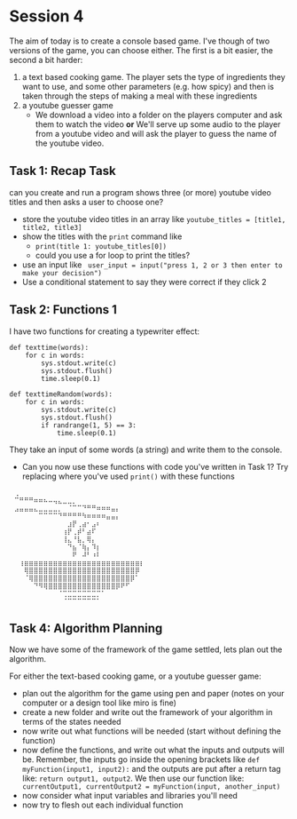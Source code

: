 
# Session 4
The aim of today is to create a console based game.
I've though of two versions of the game, you can choose either. The first is a bit easier, the second a bit harder:

1. a text based cooking game. The player sets the type of ingredients they want to use, and some other parameters (e.g. how spicy) and then is taken through the steps of making a meal with these ingredients 
2. a youtube guesser game
    * We download a video into a folder on the players computer and ask them to watch the video <b>or</b>
     We'll serve up some audio to the player from a youtube video and will ask the player to guess the name of the youtube video. 

## Task 1: Recap Task
can you create and run a program shows three (or more) youtube video titles and then asks a user to choose one?
* store the youtube video titles in an array like ```youtube_titles = [title1, title2, title3]```
* show the titles with the ```print``` command like
    * ```print(title 1: youtube_titles[0])```
    * could you use a for loop to print the titles?
* use an input like ``` user_input = input("press 1, 2 or 3 then enter to make your decision")```
* Use a conditional statement to say they were correct if they click 2

## Task 2: Functions 1
I have two functions for creating a typewriter effect:
```
def texttime(words):
	for c in words:
		sys.stdout.write(c)
		sys.stdout.flush()
		time.sleep(0.1)

def texttimeRandom(words):
    for c in words:
        sys.stdout.write(c)
        sys.stdout.flush()
        if randrange(1, 5) == 3:
            time.sleep(0.1)
```
They take an input of some words (a string) and write them to the console.
* Can you now use these functions with code you've written in Task 1? Try replacing where you've used  ```print()``` with these functions


```
⠀⢀⠀⠀⠀⠀⠀⠀⠀⠀⠀⠀⠀⠀⠀⠀⠀⠀⠀⠀⠀⠀⠀⠀⠀⠀⠀⠀⠀⠀
⠀⠉⠛⠛⠛⠶⠶⠦⠤⢤⣄⣀⣀⡀⠀⠀⠀⠀⠀⠀⠀⠀⠀⠀⠀⠀⠀⠀⠀⠀
⠀⣠⣤⣤⣤⣄⣀⣀⣀⣀⡀⠀⠈⠉⠉⠙⠛⠛⠶⠶⠶⣤⡄⠀⠀⠀⠀⠀⠀⠀
⠀⠀⠀⠀⠀⠀⠉⠉⠉⠉⠙⠛⠛⠛⠛⠳⠶⠶⠶⠶⣤⣤⡄⠀⠀⠀⠀⠀⠀⠀
⠀⠀⠀⠀⠀⠀⠀⠀⠀⠀⠀⠀⣰⡟⢀⣴⠂⣠⠆⠀⠀⠀⠀⠀⠀⠀⠀⠀⠀⠀
⠀⠀⠀⠀⠀⠀⠀⠀⠀⠀⠀⢰⡟⢀⡾⠃⣴⠏⠀⠀⠀⠀⠀⠀⠀⠀⠀⠀⠀⠀
⠀⠀⠀⠀⠀⠀⠀⠀⠀⠀⠀⢸⣄⠘⣧⡀⢿⡄⠀⠀⠀⠀⠀⠀⠀⠀⠀⠀⠀⠀
⠀⠀⠀⠀⠀⠀⠀⠀⠀⠀⠀⠀⠙⣦⠈⢷⡄⠹⡆⠀⠀⠀⠀⠀⠀⠀⠀⠀⠀⠀
⠀⠀⠀⠀⠀⠀⠀⠀⠀⠀⠀⠀⠀⠟⠀⠼⠃⠰⠇⠀⠀⠀⠀⠀⠀⠀⠀⠀⠀⠀
⠀⠀⢰⣶⣶⣶⣶⣶⣶⣶⣶⣶⣶⣶⣶⣶⣶⣶⣶⣶⣶⣶⣶⣶⣶⣶⣶⡆⠀⠀
⠀⠀⠀⢿⣿⣿⣿⣿⣿⣿⣿⣿⣿⣿⣿⣿⣿⣿⣿⣿⣿⣿⣿⣿⣿⣿⡿⠀⠀⠀
⠀⠀⠀⠈⢿⣿⣿⣿⣿⣿⣿⣿⣿⣿⣿⣿⣿⣿⣿⣿⣿⣿⣿⣿⣿⡿⠁⠀⠀⠀
⠀⠀⠀⠀⠀⠙⠻⢿⣿⣿⣿⣿⣿⣿⣿⣿⣿⣿⣿⣿⣿⣿⡿⠟⠋⠀⠀⠀⠀⠀
⠀⠀⠀⠀⠀⠀⠀⠀⠀⠀⠈⢉⣉⣉⣉⣉⣉⣉⡉⠁⠀⠀⠀⠀⠀⠀⠀⠀⠀⠀
⠀⠀⠀⠀⠀⠀⠀⠀⠀⠀⠀⠈⠉⠉⠉⠉⠉⠉⠁⠀⠀⠀⠀⠀⠀⠀⠀⠀⠀⠀
```
## Task 4: Algorithm Planning
Now we have some of the framework of the game settled, lets plan out the algorithm.

For either the text-based cooking game, or a youtube guesser game:
* plan out the algorithm for the game using pen and paper (notes on your computer or a design tool like miro is fine)
* create a new folder and write out the framework of your algorithm in terms of the states needed
* now write out what functions will be needed (start without defining the function)
* now define the functions, and write out what the inputs and outputs will be. Remember, the inputs go inside the opening brackets like ```def myFunction(input1, input2):``` and the outputs are put after a return tag like: ```return output1, output2```. We then use our function like: ``` currentOutput1, currentOutput2 = myFunction(input, another_input)```
* now consider what input variables and libraries you'll need
* now try to flesh out each individual function

